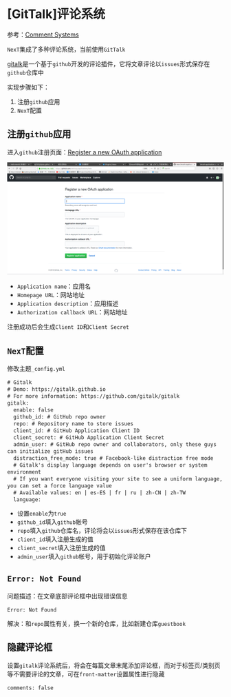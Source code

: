 
# [GitTalk]评论系统

参考：[Comment Systems](https://theme-next.org/docs/third-party-services/comments#Valine)

`NexT`集成了多种评论系统，当前使用`GitTalk`

[gitalk](https://github.com/gitalk/gitalk/blob/master/readme-cn.md)是一个基于`github`开发的评论插件，它将文章评论以`issues`形式保存在`github`仓库中

实现步骤如下：

1. 注册`github`应用
2. `NexT`配置

## 注册`github`应用

进入`github`注册页面：[Register a new OAuth application ](https://github.com/settings/applications/new)

![](./imgs/register-github.png)

* `Application name`：应用名
* `Homepage URL`：网站地址
* `Application description`：应用描述
* `Authorization callback URL`：网站地址

注册成功后会生成`Client ID`和`Client Secret`

## `NexT`配置

修改主题`_config.yml`

```
# Gitalk
# Demo: https://gitalk.github.io
# For more information: https://github.com/gitalk/gitalk
gitalk:
  enable: false
  github_id: # GitHub repo owner
  repo: # Repository name to store issues
  client_id: # GitHub Application Client ID
  client_secret: # GitHub Application Client Secret
  admin_user: # GitHub repo owner and collaborators, only these guys can initialize gitHub issues
  distraction_free_mode: true # Facebook-like distraction free mode
  # Gitalk's display language depends on user's browser or system environment
  # If you want everyone visiting your site to see a uniform language, you can set a force language value
  # Available values: en | es-ES | fr | ru | zh-CN | zh-TW
  language:
```

* 设置`enable`为`true`
* `github_id`填入`github`帐号
* `repo`填入`github`仓库名，评论将会以`issues`形式保存在该仓库下
* `client_id`填入注册生成的值
* `client_secret`填入注册生成的值
* `admin_user`填入`github`帐号，用于初始化评论账户

## `Error: Not Found`

问题描述：在文章底部评论框中出现错误信息

    Error: Not Found

解决：和`repo`属性有关，换一个新的仓库，比如新建仓库`guestbook`

## 隐藏评论框

设置`gitalk`评论系统后，将会在每篇文章末尾添加评论框，而对于标签页/类别页等不需要评论的文章，可在`front-matter`设置属性进行隐藏

    comments: false